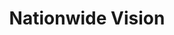 ---
title: "Nationwide Vision"
url: /mesa/nationwide-vision-east-university-drive/
shop: Optiker
---